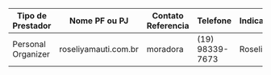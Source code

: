 | Tipo de Prestador    | Nome PF ou PJ        | Contato Referencia | Telefone        | Indicação | Observ. |
| -------------------- | -------------------- | ------------------ | --------------- | --------- | ------- |
| Personal Organizer   | roseliyamauti.com.br | moradora           | (19) 98339-7673 | Roseli 2M |         |